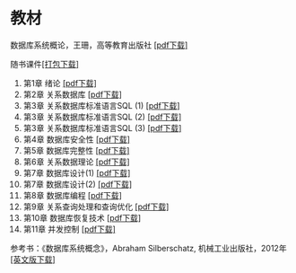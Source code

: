 
# 教材

数据库系统概论，王珊，高等教育出版社 [[pdf下载]](../../assets/file/db_system_concepts_5th.pdf)

随书课件[[打包下载]](../../assets/files/db_slides/db_spring2021.zip)

1. 第1章 绪论 [[pdf下载]](../../assets/file/db_slides/ch_1.pdf)
1. 第2章 关系数据库 [[pdf下载]](../../assets/file/db_slides/ch_2.pdf)
1. 第3章 关系数据库标准语言SQL (1) [[pdf下载]](../../assets/file/db_slides/ch_3_1.pdf)
1. 第3章 关系数据库标准语言SQL (2) [[pdf下载]](../../assets/file/db_slides/ch_3_2.pdf)
1. 第3章 关系数据库标准语言SQL (3) [[pdf下载]](../../assets/file/db_slides/ch_3_3.pdf)
1. 第4章 数据库安全性 [[pdf下载]](../../assets/file/db_slides/ch_4.pdf)
1. 第5章 数据库完整性 [[pdf下载]](../../assets/file/db_slides/ch_5.pdf)
1. 第6章 关系数据理论 [[pdf下载]](../../assets/file/db_slides/ch_6.pdf)
1. 第7章 数据库设计(1) [[pdf下载]](../../assets/file/db_slides/ch_7_1.pdf)
1. 第7章 数据库设计(2) [[pdf下载]](../../assets/file/db_slides/ch_7_2.pdf)
1. 第8章 数据库编程 [[pdf下载]](../../assets/file/db_slides/ch_8.pdf)
1. 第9章 关系查询处理和查询优化 [[pdf下载]](../../assets/file/db_slides/ch_9.pdf)
1. 第10章 数据库恢复技术 [[pdf下载]](../../assets/file/db_slides/ch_10.pdf)
1. 第11章 并发控制 [[pdf下载]](../../assets/file/db_slides/ch_11.pdf)


参考书：《数据库系统概念》，Abraham Silberschatz, 机械工业出版社，2012年  [[英文版下载]](../../assets/file/Database_System_Concepts_6th_edition.pdf)